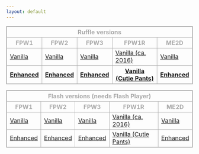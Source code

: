 ```yaml
---
layout: default
---
```

<title>Fancy Pants Archive</title>
<style>
body{color:#aaa;}
table, th, td {
  border: 1px solid #aaa;
}
table{width: 100%; align: middle;}
</style>

<table>
  <th colspan = "5" align = "center" />Ruffle versions
  <tr>
    <th />FPW1
    <th />FPW2
    <th />FPW3
    <th />FPW1R
    <th />ME2D
  </tr>
  <tr>
    <td /><a href="Ruffle Branch/FPAW1.html">Vanilla</a>
    <td /><a href="Ruffle Branch/FPAW2.html">Vanilla</a>
    <td /><a href="Ruffle Branch/FPAW3.html">Vanilla</a>
    <td /><a href="Ruffle Branch/FPAW1R.html">Vanilla (ca. 2016)</a>
    <td /><a href="Ruffle Branch/ME2D.html">Vanilla</a>
  </tr>
  <tr>
    <th /><a href="Ruffle Branch/FPAW1M.html">Enhanced</a>
    <th /><a href="Ruffle Branch/FPAW2M.html">Enhanced</a>
    <th /><a href="Ruffle Branch/FPAW3M.html">Enhanced</a>
    <th /><a href="Ruffle Branch/FPAW1RM.html">Vanilla (Cutie Pants)</a>
    <th /><a href="Ruffle Branch/ME2DM.html">Enhanced</a>
  </tr>
</table>

<table>
  <th colspan = "5" align = "center" />Flash versions (needs Flash Player)
  <tr>
    <th />FPW1
    <th />FPW2
    <th />FPW3
    <th />FPW1R
    <th />ME2D
  </tr>
  <tr>
    <td /><a href="Legacy Branch/FPAW1.html">Vanilla</a>
    <td /><a href="Legacy Branch/FPAW2.html">Vanilla</a>
    <td /><a href="Legacy Branch/FPAW3.html">Vanilla</a>
    <td /><a href="Legacy Branch/FPAW1R.html">Vanilla (ca. 2016)</a>
    <td /><a href="Legacy Branch/ME2D.html">Vanilla</a>
  </tr>
  <tr>
    <td /><a href="Legacy Branch/FPAW1M.html">Enhanced</a>
    <td /><a href="Legacy Branch/FPAW2M.html">Enhanced</a>
    <td /><a href="Legacy Branch/FPAW3M.html">Enhanced</a>
    <td /><a href="Legacy Branch/FPAW1RM.html">Vanilla (Cutie Pants)</a>
    <td /><a href="Legacy Branch/ME2DM.html">Enhanced</a>
  </tr>
</table>
